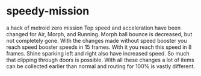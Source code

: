 # speedy-mission
a hack of metroid zero mission
Top speed and acceleration have been changed for Air, Morph, and Running.
Morph ball bounce is decreased, but not completely gone.
With the changes made without speed booster you reach speed booster speeds in 15 frames.
With it you reach this speed in 8 frames. 
Shine sparking left and right also have increased speed. So much that clipping through doors is possible.
With all these changes a lot of items can be collected earlier than normal and routing for 100% is vastly different. 
